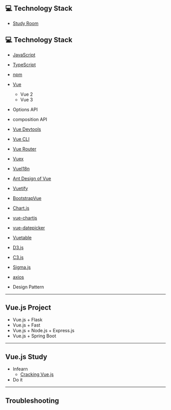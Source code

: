## :computer: Technology Stack
+ [Study Room](https://violet-lilac.notion.site/Vue-js-1fb0f3f0c54745719556b80f1ffd981f)

## :computer: Technology Stack
+ [JavaScript](https://developer.mozilla.org/ko/docs/Web/JavaScript)
+ [TypeScript](https://www.typescriptlang.org/)
+ [npm](https://www.npmjs.com/)
+ [Vue](https://vuejs.org/)
  + Vue 2
  + Vue 3
+ Options API
+ composition API

+ [Vue Devtools](https://devtools.vuejs.org/)
+ [Vue CLI](https://cli.vuejs.org/)
+ [Vue Router](https://router.vuejs.org/)
+ [Vuex](https://vuex.vuejs.org/)
+ [VueI18n](https://kazupon.github.io/vue-i18n/)
+ [Ant Design of Vue](https://antdv.com/docs/vue/introduce/)
+ [Vuetify](https://vuetifyjs.com/en/)
+ [BootstrapVue](https://bootstrap-vue.org/)
+ [Chart.js](https://www.chartjs.org/)
+ [vue-chartjs](https://vue-chartjs.org/)
+ [vue-datepicker](https://www.npmjs.com/package/vue2-datepicker)
+ [Vuetable](https://www.vuetable.com/)
+ [D3.js](https://d3js.org/)
+ [C3.js](https://c3js.org/)
+ [Sigma.js](http://sigmajs.org/)
+ [axios](https://github.com/axios/axios)
+ Design Pattern

------------
## Vue.js Project
+ Vue.js + Flask
+ Vue.js + Fast
+ Vue.js + Node.js + Express.js
+ Vue.js + Spring Boot

------------
## Vue.js Study
+ Infearn
  + [Cracking Vue.js](https://joshua1988.github.io/vue-camp/)
+ Do it

-----------

## Troubleshooting
